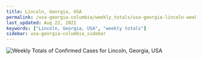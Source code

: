 ```yaml
---
title: Lincoln, Georgia, USA
permalink: /usa-georgia-columbia/weekly_totals/usa-georgia-lincoln-weekly_totals.html
last_updated: Aug 22, 2021
keywords: ["Lincoln, Georgia, USA", "weekly totals"]
sidebar: usa-georgia-columbia_sidebar
---
```


![Weekly Totals of Confirmed Cases for Lincoln, Georgia, USA](/covid_tracker/images/graphs/usa-georgia-lincoln-weekly_totals_graph.png)
